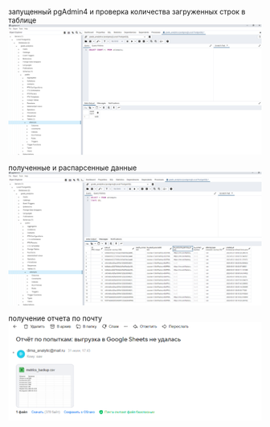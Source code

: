 запущенный pgAdmin4 и проверка количества загруженных строк в таблице
![alt text](image.png)

полученные и распарсенные данные
![alt text](image-1.png)

получение отчета по почту
![alt text](image-2.png)
